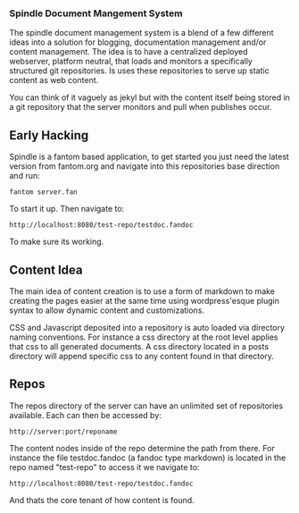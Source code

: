 ### Spindle Document Mangement System
The spindle document management system is a blend of a few different ideas into a solution for blogging, documentation management
and/or content management. The idea is to have a centralized deployed webserver, platform neutral, that loads and monitors
a specifically structured git repositories. Is uses these repositories to serve up static content as web content.

You can think of it vaguely as jekyl but with the content itself being stored in a git repository that the server monitors
and pull when publishes occur.

## Early Hacking
Spindle is a fantom based application, to get started you just need the latest version from fantom.org and
navigate into this repositories base direction and run:

```
fantom server.fan
```

To start it up. Then navigate to:

```
http://localhost:8080/test-repo/testdoc.fandoc
```

To make sure its working.
## Content Idea 
The main idea of content creation is to use a form of markdown to make creating the pages easier at the same time using
wordpress'esque plugin syntax to allow dynamic content and customizations.

CSS and Javascript deposited into a repository is auto loaded via directory naming conventions. For instance a css directory
at the root level applies that css to all generated documents. A css directory located in a posts directory will append specific
css to any content found in that directory.

## Repos
The repos directory of the server can have an unlimited set of repositories available. Each can then be accessed by:

``` http://server:port/reponame ```

The content nodes inside of the repo determine the path from there. For instance the file testdoc.fandoc (a fandoc type markdown)
is located in the repo named "test-repo" to access it we navigate to:

```
http://localhost:8080/test-repo/testdoc.fandoc
```

And thats the core tenant of how content is found.
